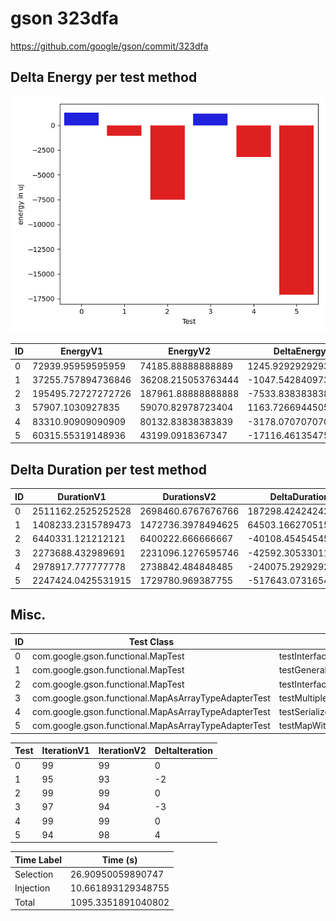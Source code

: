 # gson 323dfa


https://github.com/google/gson/commit/323dfa



## Delta Energy per test method

![](./gson_delta_energy_0_v.png)


| ID | EnergyV1 | EnergyV2 | DeltaEnergy | σV1 | σV2 |
| --- | --- | --- | --- | --- | --- |
| 0 | 72939.95959595959 | 74185.88888888889 | 1245.9292929293006 | 22157.518221035927 | 61568.04951144887 |
| 1 | 37255.757894736846 | 36208.215053763444 | -1047.5428409734013 | 10981.98670332064 | 13824.92524302599 |
| 2 | 195495.72727272726 | 187961.88888888888 | -7533.838383838389 | 32263.333870208906 | 41654.483261900365 |
| 3 | 57907.1030927835 | 59070.82978723404 | 1163.726694450539 | 35646.00652651487 | 35716.5204166525 |
| 4 | 83310.90909090909 | 80132.83838383839 | -3178.0707070706994 | 32457.078693483312 | 32121.56797458053 |
| 5 | 60315.55319148936 | 43199.0918367347 | -17116.46135475466 | 160898.36701825407 | 20844.39379632961 |

## Delta Duration per test method


| ID | DurationV1 | DurationsV2 | DeltaDuration |
| --- | --- | --- | --- |
| 0 | 2511162.2525252528 | 2698460.6767676766 | 187298.42424242385 |
| 1 | 1408233.2315789473 | 1472736.3978494625 | 64503.16627051518 |
| 2 | 6440331.121212121 | 6400222.666666667 | -40108.45454545412 |
| 3 | 2273688.432989691 | 2231096.1276595746 | -42592.3053301163 |
| 4 | 2978917.777777778 | 2738842.484848485 | -240075.29292929312 |
| 5 | 2247424.0425531915 | 1729780.969387755 | -517643.0731654365 |

## Misc.

| ID | Test Class | Test Method |
| --- | --- | --- |
| 0 | com.google.gson.functional.MapTest | testInterfaceTypeMapWithSerializer |
| 1 | com.google.gson.functional.MapTest | testGeneralMapField |
| 2 | com.google.gson.functional.MapTest | testInterfaceTypeMap |
| 3 | com.google.gson.functional.MapAsArrayTypeAdapterTest | testMultipleEnableComplexKeyRegistrationHasNoEffect |
| 4 | com.google.gson.functional.MapAsArrayTypeAdapterTest | testSerializeComplexMapWithTypeAdapter |
| 5 | com.google.gson.functional.MapAsArrayTypeAdapterTest | testMapWithTypeVariableSerialization |




| Test | IterationV1 | IterationV2 | DeltaIteration |
| --- | --- | --- | --- |
| 0 | 99 | 99 | 0 |
| 1 | 95 | 93 | -2 |
| 2 | 99 | 99 | 0 |
| 3 | 97 | 94 | -3 |
| 4 | 99 | 99 | 0 |
| 5 | 94 | 98 | 4 |



| Time Label | Time (s) |
| --- | --- |
| Selection | 26.90950059890747 |
| Injection | 10.661893129348755 |
| Total | 1095.3351891040802 |


